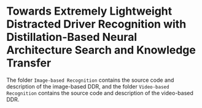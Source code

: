 # Towards Extremely Lightweight Distracted Driver Recognition with Distillation-Based Neural Architecture Search and Knowledge Transfer



The folder `Image-based Recognition` contains the source code and description of the image-based DDR, and the folder `Video-based Recognition` contains the source code and description of the video-based DDR.  
